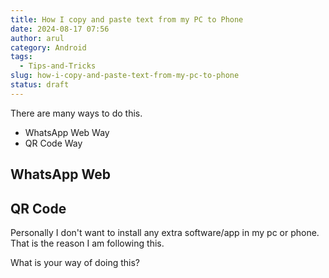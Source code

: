 ```yaml
---
title: How I copy and paste text from my PC to Phone
date: 2024-08-17 07:56
author: arul
category: Android
tags:
  - Tips-and-Tricks
slug: how-i-copy-and-paste-text-from-my-pc-to-phone
status: draft
---
```

There are many ways to do this. 

* WhatsApp Web Way
* QR Code Way

## WhatsApp Web


## QR Code



Personally I don't want to install any extra software/app in my pc or phone. That is the reason I am following this. 

What is your way of doing this?